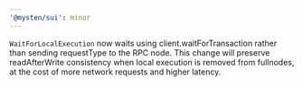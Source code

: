 ```yaml
---
'@mysten/sui': minor
---
```


`WaitForLocalExecution` now waits using client.waitForTransaction rather than sending requestType to the RPC node. This change will preserve readAfterWrite consistency when local execution is removed from fullnodes, at the cost of more network requests and higher latency.
